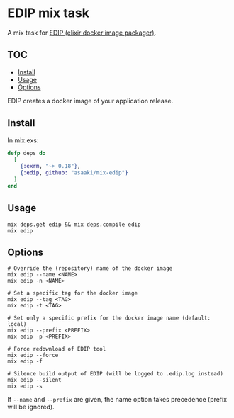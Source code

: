 # EDIP mix task

A mix task for [EDIP (elixir docker image packager)](https://github.com/asaaki/elixir-docker-image-packager).
<!--
  TOC generaged with doctoc: `npm install -g doctoc`

    $ doctoc README.md --github --maxlevel 4 --title '## TOC'

-->
<!-- START doctoc generated TOC please keep comment here to allow auto update -->
<!-- DON'T EDIT THIS SECTION, INSTEAD RE-RUN doctoc TO UPDATE -->
## TOC

- [Install](#install)
- [Usage](#usage)
- [Options](#options)

<!-- END doctoc generated TOC please keep comment here to allow auto update -->
<!-- moduledoc: Mix.Tasks.Edip -->
EDIP creates a docker image of your application release.

## Install

In mix.exs:

```elixir
defp deps do
  [
    {:exrm, "~> 0.18"},
    {:edip, github: "asaaki/mix-edip"}
  ]
end
```

## Usage

```shell
mix deps.get edip && mix deps.compile edip
mix edip
```

## Options

    # Override the (repository) name of the docker image
    mix edip --name <NAME>
    mix edip -n <NAME>

    # Set a specific tag for the docker image
    mix edip --tag <TAG>
    mix edip -t <TAG>

    # Set only a specific prefix for the docker image name (default: local)
    mix edip --prefix <PREFIX>
    mix edip -p <PREFIX>

    # Force redownload of EDIP tool
    mix edip --force
    mix edip -f

    # Silence build output of EDIP (will be logged to .edip.log instead)
    mix edip --silent
    mix edip -s

If `--name` and `--prefix` are given, the name option takes precedence (prefix will be ignored).
<!-- endmoduledoc: Mix.Tasks.Edip -->
